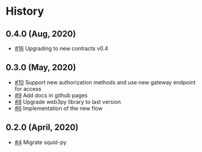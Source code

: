 History
=======

0.4.0 (Aug, 2020)
-------------------------
* [#16](https://github.com/keyko-io/nevermined-sdk-py/pull/16) Upgrading to new contracts v0.4 

0.3.0 (May, 2020)
-------------------------
* [#10](https://github.com/keyko-io/nevermined-sdk-py/pull/10) Support new authorization methods and use new gateway endpoint for access
* [#9](https://github.com/keyko-io/nevermined-sdk-py/pull/9) Add docs in github pages
* [#8](https://github.com/keyko-io/nevermined-sdk-py/pull/8) Upgrade web3py library to last version
* [#6](https://github.com/keyko-io/nevermined-sdk-py/issues/6) Implementation of the new flow

0.2.0 (April, 2020)
-------------------------

* [#4](https://github.com/keyko-io/nevermined-sdk-py/issues/4) Migrate squid-py 